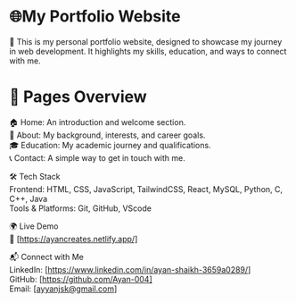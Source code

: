 # 🌐My Portfolio Website

🚀 This is my personal portfolio website, designed to showcase my journey in web development. It highlights my skills, education, and ways to connect with me.

# 📌 Pages Overview

🏠 Home: An introduction and welcome section.<br>
👤 About: My background, interests, and career goals.<br>
🎓 Education: My academic journey and qualifications.<br>
📞 Contact: A simple way to get in touch with me.<br></h4>

🛠️ Tech Stack<br>
Frontend: HTML, CSS, JavaScript, TailwindCSS, React, MySQL, Python, C, C++, Java<br>
Tools & Platforms: Git, GitHub, VScode

🌍 Live Demo<br>
🔗 [https://ayancreates.netlify.app/]</h4>

📬 Connect with Me<br>
LinkedIn: [https://www.linkedin.com/in/ayan-shaikh-3659a0289/]<br>
GitHub: [https://github.com/Ayan-004]<br>
Email: [ayyanjsk@gmail.com]<br>
